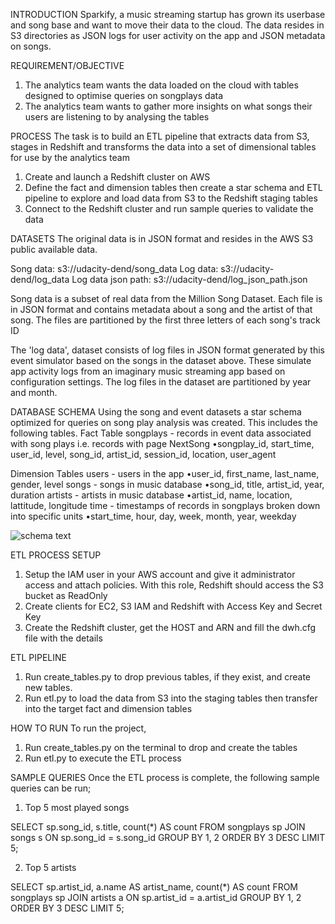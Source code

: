 INTRODUCTION
Sparkify, a music streaming startup has grown its userbase and song base and want to move their data to the cloud. The data resides in S3 directories as JSON logs for user activity on the app and JSON metadata on songs. 

REQUIREMENT/OBJECTIVE
1. The analytics team wants the data loaded on the cloud with tables designed to optimise queries on songplays data
2. The analytics team wants to gather more insights on what songs their users are listening to by analysing the tables

PROCESS
The task is to build an ETL pipeline that extracts data from S3, stages in Redshift and transforms the data into a set of dimensional tables for use by the analytics team
1. Create and launch a Redshift cluster on AWS
2. Define the fact and dimension tables then create a star schema and ETL pipeline to explore and load data from S3 to the Redshift staging tables
3. Connect to the Redshift cluster and run sample queries to validate the data

DATASETS
The original data is in JSON format and resides in the AWS S3 public available data. 

Song data: s3://udacity-dend/song_data
Log data: s3://udacity-dend/log_data
Log data json path: s3://udacity-dend/log_json_path.json

Song data is a subset of real data from the Million Song Dataset. Each file is in JSON format and contains metadata about a song and the artist of that song. The files are partitioned by the first three letters of each song's track ID

The 'log data', dataset consists of log files in JSON format generated by this event simulator based on the songs in the dataset above. These simulate app activity logs from an imaginary music streaming app based on configuration settings. The log files in the dataset are partitioned by year and month. 

DATABASE SCHEMA
Using the song and event datasets a star schema optimized for queries on song play analysis was created. This includes the following tables.
Fact Table
songplays - records in event data associated with song plays i.e. records with page NextSong
•songplay_id, start_time, user_id, level, song_id, artist_id, session_id, location, user_agent

Dimension Tables
users - users in the app
•user_id, first_name, last_name, gender, level
songs - songs in music database
•song_id, title, artist_id, year, duration
artists - artists in music database
•artist_id, name, location, lattitude, longitude
time - timestamps of records in songplays broken down into specific units
•start_time, hour, day, week, month, year, weekday

![schema text](https://user-images.githubusercontent.com/116004104/197519555-02aa2e5b-267d-4a66-9bdd-6e504d0d2828.jpeg)

ETL PROCESS
SETUP
1. Setup the IAM user in your AWS account and give it administrator access and attach policies. With this role, Redshift should access the S3 bucket as ReadOnly
2. Create clients for EC2, S3 IAM and Redshift with Access Key and Secret Key
2. Create the Redshift cluster, get the HOST and ARN and fill the dwh.cfg file with the details

ETL PIPELINE
1. Run create_tables.py to drop previous tables, if they exist, and create new tables.
2. Run etl.py to load the data from S3 into the staging tables then transfer into the target fact and dimension tables

HOW TO RUN
To run the project, 
1. Run create_tables.py on the terminal to drop and create the tables 
2. Run etl.py to execute the ETL process

SAMPLE QUERIES
Once the ETL process is complete, the following sample queries can be run;
1. Top 5 most played songs

SELECT sp.song_id, s.title, count(*) AS count 
    FROM songplays sp
    JOIN songs s
      ON sp.song_id = s.song_id
GROUP BY 1, 2
ORDER BY 3 DESC
   LIMIT 5;
   
   
   
   
2. Top 5 artists

SELECT sp.artist_id, a.name AS artist_name, count(*) AS count
    FROM songplays sp
    JOIN artists a
      ON sp.artist_id = a.artist_id
GROUP BY 1, 2
ORDER BY 3 DESC
   LIMIT 5;
   
   







